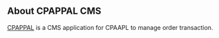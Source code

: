 ## About CPAPPAL CMS

<a href="https://order.cpappal.com">CPAPPAL</a> is a CMS application for CPAAPL to manage order transaction.
